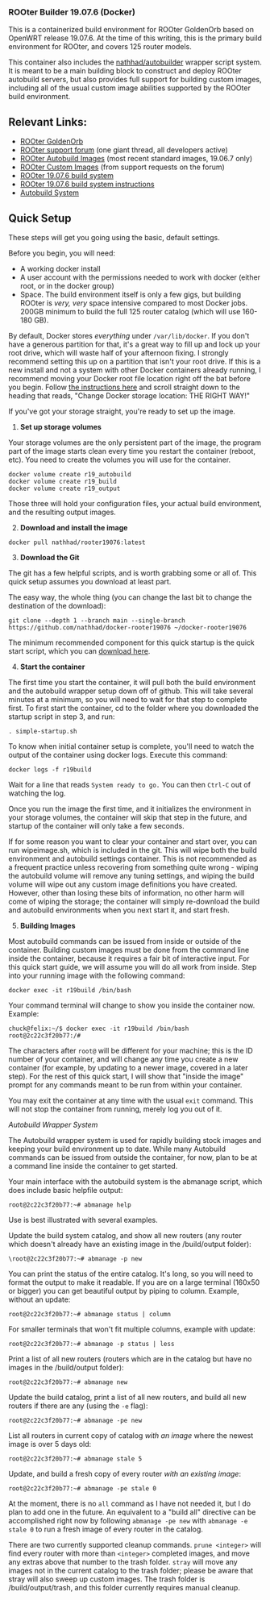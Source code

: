 ### ROOter Builder 19.07.6 (Docker)

This is a containerized build environment for ROOter GoldenOrb based on
OpenWRT release 19.07.6. At the time of this writing, this is the
primary build environment for ROOter, and covers 125 router models.

This container also includes the [nathhad/autobuilder](https://github.com/nathhad/autobuilder)
wrapper script system. It is meant to be a main building block to
construct and deploy ROOter autobuild servers, but also provides
full support for building custom images, including all of the usual
custom image abilities supported by the ROOter build environment.

## Relevant Links:

- [ROOter GoldenOrb](https://www.ofmodemsandmen.com/)
- [ROOter support forum](https://forums.whirlpool.net.au/thread/3vx1k1r3?p=-1#bottom) (one giant thread, all developers active)
- [ROOter Autobuild Images](http://www.aturnofthenut.com/autobuilds/) (most recent standard images, 19.06.7 only)
- [ROOter Custom Images](http://aturnofthenut.com/upload/) (from support requests on the forum)
- [ROOter 19.07.6 build system](https://github.com/ofmodemsandmen/RooterSource)
- [ROOter 19.07.6 build system instructions](http://www.aturnofthenut.com/builds/buildocs.pdf)
- [Autobuild System](https://github.com/nathhad/autobuilder)

## Quick Setup

These steps will get you going using the basic, default settings.

Before you begin, you will need:

- A working docker install
- A user account with the permissions needed to work with docker (either root, or in the docker group)
- Space. The build environment itself is only a few gigs, but building ROOter is *very, very* space intensive compared to most Docker jobs. 200GB minimum to build the full 125 router catalog (which will use 160-180 GB).

By default, Docker stores *everything* under `/var/lib/docker`. If you don't have a generous partition for that,
it's a great way to fill up and lock up your root drive, which will waste half of your afternoon fixing. I strongly
recommend setting this up on a partition that isn't your root drive. If this is a new install and not a system
with other Docker containers already running, I recommend moving your Docker root file location right off the bat
before you begin. Follow [the instructions here](https://evodify.com/change-docker-storage-location/) and scroll straight
down to the heading that reads, "Change Docker storage location: THE RIGHT WAY!"

If you've got your storage straight, you're ready to set up the image.

1. **Set up storage volumes**

Your storage volumes are the only persistent part of the image, the program part of the image starts
clean every time you restart the container (reboot, etc). You need to create the volumes you will
use for the container.

```
docker volume create r19_autobuild
docker volume create r19_build
docker volume create r19_output
```

Those three will hold your configuration files, your actual build environment, and the resulting output images.

2. **Download and install the image**

```
docker pull nathhad/rooter19076:latest
```

3. **Download the Git**

The git has a few helpful scripts, and is worth grabbing some or all of. This quick setup assumes
you download at least part.

The easy way, the whole thing (you can change the last bit to change the destination of the download):

```
git clone --depth 1 --branch main --single-branch https://github.com/nathhad/docker-rooter19076 ~/docker-rooter19076
```

The minimum recommended component for this quick startup is the quick start script, which you can
[download here](https://github.com/nathhad/docker-rooter19076/raw/main/simple-up.sh).

4. **Start the container**

The first time you start the container, it will pull both the build environment and the autobuild
wrapper setup down off of github. This will take several minutes at a minimum, so you will need
to wait for that step to complete first. To first start the container, cd to the folder where
you downloaded the startup script in step 3, and run:

```
. simple-startup.sh
```

To know when initial container setup is complete, you'll need to watch the output of the container
using docker logs. Execute this command:

```
docker logs -f r19build
```

Wait for a line that reads `System ready to go.` You can then `Ctrl-C` out of watching the log.

Once you run the image the first time, and it initializes the environment in your storage
volumes, the container will skip that step in the future, and startup of the container will
only take a few seconds.

If for some reason you want to clear your container and start over, you can run wipeimage.sh, which
is included in the git. This will wipe both the build environment and autobuild settings container.
This is not recommended as a frequent practice unless recovering from something quite wrong -
wiping the autobuild volume will remove any tuning settings, and wiping the build volume will
wipe out any custom image definitions you have created. However, other than losing these bits
of information, no other harm will come of wiping the storage; the container will simply
re-download the build and autobuild environments when you next start it, and start fresh.

5. **Building Images**

Most autobuild commands can be issued from inside or outside of the container. Building custom
images must be done from the command line inside the container, because it requires a fair
bit of interactive input. For this quick start guide, we will assume you will do all work
from inside. Step into your running image with the following command:

```
docker exec -it r19build /bin/bash
```

Your command terminal will change to show you inside the container now. Example:

```
chuck@felix:~/$ docker exec -it r19build /bin/bash
root@2c22c3f20b77:/#
```

The characters after `root@` will be different for your machine; this is the ID number
of your container, and will change any time you create a new container (for example,
by updating to a newer image, covered in a later step). For the rest of this quick
start, I will show that "inside the image" prompt for any commands meant to be run
from within your container.

You may exit the container at any time with the usual `exit` command. This will not
stop the container from running, merely log you out of it.

*Autobuild Wrapper System*

The Autobuild wrapper system is used for rapidly building stock images and keeping your
build environment up to date. While many Autobuild commands can be issued from outside
the container, for now, plan to be at a command line inside the container to get started.

Your main interface with the autobuild system is the abmanage script, which does include
basic helpfile output:

```
root@2c22c3f20b77:~# abmanage help
```

Use is best illustrated with several examples.

Update the build system catalog, and show all new routers (any router which doesn't
already have an existing image in the /build/output folder):

```
\root@2c22c3f20b77:~# abmanage -p new
```

You can print the status of the entire catalog. It's long, so you will need to format
the output to make it readable. If you are on a large terminal (160x50 or bigger) you
can get beautiful output by piping to column. Example, without an update:

```
root@2c22c3f20b77:~# abmanage status | column
```

For smaller terminals that won't fit multiple columns, example with update:

```
root@2c22c3f20b77:~# abmanage -p status | less
```

Print a list of all new routers (routers which are in the catalog but have no images
in the /build/output folder):

```
root@2c22c3f20b77:~# abmanage new
```

Update the build catalog, print a list of all new routers, and build all new routers
if there are any (using the `-e` flag):

```
root@2c22c3f20b77:~# abmanage -pe new
```

List all routers in current copy of catalog *with an image* where the newest image is over 5 days old:

```
root@2c22c3f20b77:~# abmanage stale 5
```

Update, and build a fresh copy of every router *with an existing image*:

```
root@2c22c3f20b77:~# abmanage -pe stale 0
```

At the moment, there is no `all` command as I have not needed it, but I do plan
to add one in the future. An equivalent to a "build all" directive can be
accomplished right now by following `abmanage -pe new` with `abmanage -e stale 0`
to run a fresh image of every router in the catalog.

There are two currently supported cleanup commands. `prune <integer>` will find
every router with more than `<integer>` completed images, and move any extras
above that number to the trash folder. `stray` will move any images not in
the current catalog to the trash folder; please be aware that stray will also
sweep up custom images. The trash folder is /build/output/trash, and this folder
currently requires manual cleanup.
